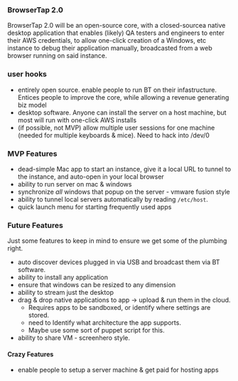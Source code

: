 ### BrowserTap 2.0

BrowserTap 2.0 will be an open-source core, with a closed-sourcea native desktop application that enables (likely) QA testers and engineers to enter their AWS credentials, to allow one-click creation of a Windows, etc instance to debug their application manually, broadcasted from a web browser running on said instance.

### user hooks

- entirely open source. enable people to run BT on their infastructure. Entices people to improve the core, while allowing a revenue generating biz model
- desktop software. Anyone can install the server on a host machine, but most will run with one-click AWS installs
- (if possible, not MVP) allow multiple user sessions for one machine (needed for multiple keyboards & mice). Need to hack into /dev/0

### MVP Features

- dead-simple Mac app to start an instance, give it a local URL to tunnel to the instance, and auto-open in your local browser
- ability to run server on mac & windows
- synchronize *all* windows that popup on the server - vmware fusion style
- ability to tunnel local servers automatically by reading `/etc/host`.
- quick launch menu for starting frequently used apps

### Future Features

Just some features to keep in mind to ensure we get some of the plumbing right.

- auto discover devices plugged in via USB and broadcast them via BT software.
- ability to install any application
- ensure that windows can be resized to any dimension
- ability to stream just the desktop
- drag & drop native applications to app -> upload & run them in the cloud.
  - Requires apps to be sandboxed, or identify where settings are stored.
  - need to Identify what architecture the app supports.
  - Maybe use some sort of puppet script for this.
- ability to share VM - screenhero style.

#### Crazy Features

- enable people to setup a server machine & get paid for hosting apps
